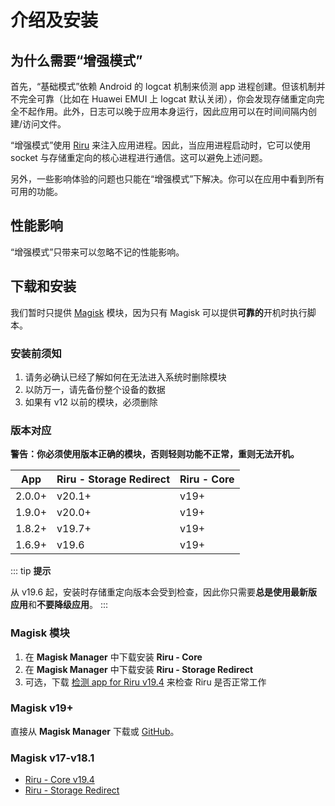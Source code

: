 # 介绍及安装

## 为什么需要“增强模式”

首先，“基础模式”依赖 Android 的 logcat 机制来侦测 app 进程创建。但该机制并不完全可靠（比如在 Huawei EMUI 上 logcat 默认关闭），你会发现存储重定向完全不起作用。此外，日志可以晚于应用本身运行，因此应用可以在时间间隔内创建/访问文件。

“增强模式”使用 [Riru](https://github.com/RikkaApps/Riru) 来注入应用进程。因此，当应用进程启动时，它可以使用 socket 与存储重定向的核心进程进行通信。这可以避免上述问题。

另外，一些影响体验的问题也只能在“增强模式”下解决。你可以在应用中看到所有可用的功能。

## 性能影响

“增强模式”只带来可以忽略不记的性能影响。

## 下载和安装

我们暂时只提供 [Magisk](https://github.com/topjohnwu/Magisk) 模块，因为只有 Magisk 可以提供**可靠的**开机时执行脚本。

### 安装前须知

1. 请务必确认已经了解如何在无法进入系统时删除模块
2. 以防万一，请先备份整个设备的数据
3. 如果有 v12 以前的模块，必须删除

### 版本对应

**警告：你必须使用版本正确的模块，否则轻则功能不正常，重则无法开机。**

| App    | Riru - Storage Redirect | Riru - Core |
|--------|-------------------------|-------------|
| 2.0.0+ | v20.1+                  | v19+        |
| 1.9.0+ | v20.0+                  | v19+        |
| 1.8.2+ | v19.7+                  | v19+        |
| 1.6.9+ | v19.6                   | v19+        |

::: tip
**提示**

从 v19.6 起，安装时存储重定向版本会受到检查，因此你只需要**总是使用最新版应用**和**不要降级应用**。
:::

### Magisk 模块

1. 在 **Magisk Manager** 中下载安装 **Riru - Core**
2. 在 **Magisk Manager** 中下载安装 **Riru - Storage Redirect**
3. 可选，下载 [检测 app for Riru v19.4](https://github.com/RikkaApps/Riru/releases/download/v19.4/app-release.apk) 来检查 Riru 是否正常工作

### Magisk v19+

直接从 **Magisk Manager** 下载或 [GitHub](https://github.com/RikkaApps/StorageRedirect-assets/releases/tag/assets)。

### Magisk v17-v18.1

* [Riru - Core v19.4](https://github.com/RikkaApps/Riru/releases/download/v19.4/magisk-v17-riru-core-v19.4.zip)
* [Riru - Storage Redirect](https://github.com/RikkaApps/StorageRedirect-assets/releases/tag/assets)